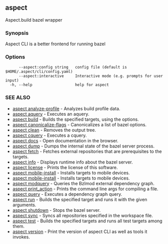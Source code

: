## aspect

Aspect.build bazel wrapper

### Synopsis

Aspect CLI is a better frontend for running bazel

### Options

```
      --aspect:config string   config file (default is $HOME/.aspect/cli/config.yaml)
      --aspect:interactive     Interactive mode (e.g. prompts for user input)
  -h, --help                   help for aspect
```

### SEE ALSO

* [aspect analyze-profile](aspect_analyze-profile.md)	 - Analyzes build profile data.
* [aspect aquery](aspect_aquery.md)	 - Executes an aquery.
* [aspect build](aspect_build.md)	 - Builds the specified targets, using the options.
* [aspect canonicalize-flags](aspect_canonicalize-flags.md)	 - Canonicalizes a list of bazel options.
* [aspect clean](aspect_clean.md)	 - Removes the output tree.
* [aspect cquery](aspect_cquery.md)	 - Executes a cquery.
* [aspect docs](aspect_docs.md)	 - Open documentation in the browser.
* [aspect dump](aspect_dump.md)	 - Dumps the internal state of the bazel server process.
* [aspect fetch](aspect_fetch.md)	 - Fetches external repositories that are prerequisites to the targets.
* [aspect info](aspect_info.md)	 - Displays runtime info about the bazel server.
* [aspect license](aspect_license.md)	 - Prints the license of this software.
* [aspect mobile-install](aspect_mobile-install.md)	 - Installs targets to mobile devices.
* [aspect mobile-install](aspect_mobile-install.md)	 - Installs targets to mobile devices.
* [aspect modquery](aspect_modquery.md)	 - Queries the Bzlmod external dependency graph.
* [aspect print_action](aspect_print_action.md)	 - Prints the command line args for compiling a file.
* [aspect query](aspect_query.md)	 - Executes a dependency graph query.
* [aspect run](aspect_run.md)	 - Builds the specified target and runs it with the given arguments.
* [aspect shutdown](aspect_shutdown.md)	 - Stops the bazel server.
* [aspect sync](aspect_sync.md)	 - Syncs all repositories specified in the workspace file.
* [aspect test](aspect_test.md)	 - Builds the specified targets and runs all test targets among them.
* [aspect version](aspect_version.md)	 - Print the version of aspect CLI as well as tools it invokes.

